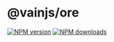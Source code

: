 # @vainjs/ore

[![NPM version](https://img.shields.io/npm/v/@vainjs/ore.svg?style=flat)](https://npmjs.org/package/@vainjs/ore)
[![NPM downloads](http://img.shields.io/npm/dm/@vainjs/ore.svg?style=flat)](https://npmjs.org/package/@vainjs/ore)

